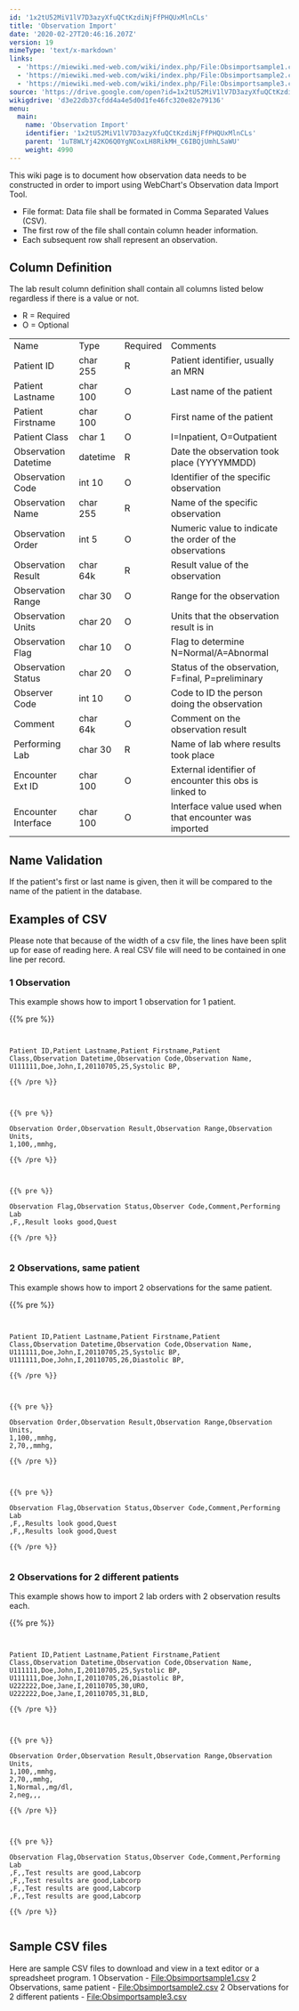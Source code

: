 ```yaml
---
id: '1x2tU52MiV1lV7D3azyXfuQCtKzdiNjFfPHQUxMlnCLs'
title: 'Observation Import'
date: '2020-02-27T20:46:16.207Z'
version: 19
mimeType: 'text/x-markdown'
links:
  - 'https://miewiki.med-web.com/wiki/index.php/File:Obsimportsample1.csv'
  - 'https://miewiki.med-web.com/wiki/index.php/File:Obsimportsample2.csv'
  - 'https://miewiki.med-web.com/wiki/index.php/File:Obsimportsample3.csv'
source: 'https://drive.google.com/open?id=1x2tU52MiV1lV7D3azyXfuQCtKzdiNjFfPHQUxMlnCLs'
wikigdrive: 'd3e22db37cfdd4a4e5d0d1fe46fc320e82e79136'
menu:
  main:
    name: 'Observation Import'
    identifier: '1x2tU52MiV1lV7D3azyXfuQCtKzdiNjFfPHQUxMlnCLs'
    parent: '1uT8WLYj42KO6Q0YgNCoxLH8RikMH_C6IBQjUmhLSaWU'
    weight: 4990
---
```

This wiki page is to document how observation data needs to be constructed in order to import using WebChart's Observation data Import Tool.
* File format: Data file shall be formated in Comma Separated Values (CSV).
* The first row of the file shall contain column header information.
* Each subsequent row shall represent an observation.
  
## **Column Definition**  
  
The lab result column definition shall contain all columns listed below regardless if there is a value or not.
* R = Required
* O = Optional

<table>
<tr>
<td>Name</td>
<td>Type</td>
<td>Required</td>
<td>Comments</td>
</tr>
<tr>
<td>Patient ID</td>
<td>char 255</td>
<td>R</td>
<td>Patient identifier, usually an MRN</td>
</tr>
<tr>
<td>Patient Lastname</td>
<td>char 100</td>
<td>O</td>
<td>Last name of the patient</td>
</tr>
<tr>
<td>Patient Firstname</td>
<td>char 100</td>
<td>O</td>
<td>First name of the patient</td>
</tr>
<tr>
<td>Patient Class</td>
<td>char 1</td>
<td>O</td>
<td>I=Inpatient, O=Outpatient</td>
</tr>
<tr>
<td>Observation Datetime</td>
<td>datetime</td>
<td>R</td>
<td>Date the observation took place (YYYYMMDD)</td>
</tr>
<tr>
<td>Observation Code</td>
<td>int 10</td>
<td>O</td>
<td>Identifier of the specific observation</td>
</tr>
<tr>
<td>Observation Name</td>
<td>char 255</td>
<td>R</td>
<td>Name of the specific observation</td>
</tr>
<tr>
<td>Observation Order</td>
<td>int 5</td>
<td>O</td>
<td>Numeric value to indicate the order of the observations</td>
</tr>
<tr>
<td>Observation Result</td>
<td>char 64k</td>
<td>R</td>
<td>Result value of the observation</td>
</tr>
<tr>
<td>Observation Range</td>
<td>char 30</td>
<td>O</td>
<td>Range for the observation</td>
</tr>
<tr>
<td>Observation Units</td>
<td>char 20</td>
<td>O</td>
<td>Units that the observation result is in</td>
</tr>
<tr>
<td>Observation Flag</td>
<td>char 10</td>
<td>O</td>
<td>Flag to determine N=Normal/A=Abnormal</td>
</tr>
<tr>
<td>Observation Status</td>
<td>char 20</td>
<td>O</td>
<td>Status of the observation, F=final, P=preliminary</td>
</tr>
<tr>
<td>Observer Code</td>
<td>int 10</td>
<td>O</td>
<td>Code to ID the person doing the observation</td>
</tr>
<tr>
<td>Comment</td>
<td>char 64k</td>
<td>O</td>
<td>Comment on the observation result</td>
</tr>
<tr>
<td>Performing Lab</td>
<td>char 30</td>
<td>R</td>
<td>Name of lab where results took place</td>
</tr>
<tr>
<td>Encounter Ext ID</td>
<td>char 100</td>
<td>O</td>
<td>External identifier of encounter this obs is linked to</td>
</tr>
<tr>
<td>Encounter Interface</td>
<td>char 100</td>
<td>O</td>
<td>Interface value used when that encounter was imported</td>
</tr>

</table>
  
## **Name Validation**  
  
If the patient's first or last name is given, then it will be compared to the name of the patient in the database.
  
## **Examples of CSV**  
  
Please note that because of the width of a csv file, the lines have been split up for ease of reading here. A real CSV file will need to be contained in one line per record.
  
### **1 Observation**  
  
This example shows how to import 1 observation for 1 patient.

{{% pre %}}
```
  
  
Patient ID,Patient Lastname,Patient Firstname,Patient Class,Observation Datetime,Observation Code,Observation Name,  
U111111,Doe,John,I,20110705,25,Systolic BP,  
  
{{% /pre %}}  
  
  
  
{{% pre %}}  
  
Observation Order,Observation Result,Observation Range,Observation Units,  
1,100,,mmhg,  
  
{{% /pre %}}  
  
  
  
{{% pre %}}  
  
Observation Flag,Observation Status,Observer Code,Comment,Performing Lab  
,F,,Result looks good,Quest  
  
{{% /pre %}}  
  

```
  
### **2 Observations, same patient**  

This example shows how to import 2 observations for the same patient.

{{% pre %}}
```
  
  
Patient ID,Patient Lastname,Patient Firstname,Patient Class,Observation Datetime,Observation Code,Observation Name,  
U111111,Doe,John,I,20110705,25,Systolic BP,  
U111111,Doe,John,I,20110705,26,Diastolic BP,  
  
{{% /pre %}}  
  
  
  
{{% pre %}}  
  
Observation Order,Observation Result,Observation Range,Observation Units,  
1,100,,mmhg,  
2,70,,mmhg,  
  
{{% /pre %}}  
  
  
  
{{% pre %}}  
  
Observation Flag,Observation Status,Observer Code,Comment,Performing Lab  
,F,,Results look good,Quest  
,F,,Results look good,Quest  
  
{{% /pre %}}  
  

```
  
### **2 Observations for 2 different patients**  

This example shows how to import 2 lab orders with 2 observation results each.

{{% pre %}}
```
  
  
Patient ID,Patient Lastname,Patient Firstname,Patient Class,Observation Datetime,Observation Code,Observation Name,  
U111111,Doe,John,I,20110705,25,Systolic BP,  
U111111,Doe,John,I,20110705,26,Diastolic BP,  
U222222,Doe,Jane,I,20110705,30,URO,  
U222222,Doe,Jane,I,20110705,31,BLD,  
  
{{% /pre %}}  
  
  
  
{{% pre %}}  
  
Observation Order,Observation Result,Observation Range,Observation Units,  
1,100,,mmhg,  
2,70,,mmhg,  
1,Normal,,mg/dl,  
2,neg,,,  
  
{{% /pre %}}  
  
  
  
{{% pre %}}  
  
Observation Flag,Observation Status,Observer Code,Comment,Performing Lab  
,F,,Test results are good,Labcorp  
,F,,Test results are good,Labcorp  
,F,,Test results are good,Labcorp  
,F,,Test results are good,Labcorp  
  
{{% /pre %}}  
  

```
  
## **Sample CSV files**  

Here are sample CSV files to download and view in a text editor or a spreadsheet program.
1 Observation - [File:Obsimportsample1.csv](https://miewiki.med-web.com/wiki/index.php/File:Obsimportsample1.csv)
2 Observations, same patient - [File:Obsimportsample2.csv](https://miewiki.med-web.com/wiki/index.php/File:Obsimportsample2.csv)
2 Observations for 2 different patients - [File:Obsimportsample3.csv](https://miewiki.med-web.com/wiki/index.php/File:Obsimportsample3.csv)
